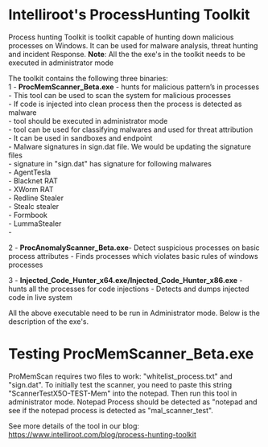 # Intelliroot's ProcessHunting Toolkit
Process hunting Toolkit is toolkit capable of hunting down malicious processes on Windows.
It can be used for malware analysis, threat hunting and incident Response.
**Note**: All the the exe's in the toolkit needs to be executed in administrator mode

The toolkit contains the following three binaries:<br />
1 - **ProcMemScanner_Beta.exe** - hunts for malicious pattern’s in processes<br />
       - This tool can be used to scan the system for malicious processes <br />
       - If code is injected into clean process then the process is detected as malware <br />
       - tool should be executed in administrator mode <br />
       - tool can be used for classifying malwares and used for threat attribution <br />
       - It can be used in sandboxes and endpoint <br />
       - Malware signatures in sign.dat file. We would be updating the signature files<br />
       - signature in "sign.dat" has signature for following malwares <br />
              - AgentTesla <br />
              - Blacknet RAT<br />
              - XWorm RAT<br />
              - Redline Stealer<br />
              - Stealc stealer<br />
              - Formbook<br />
              - LummaStealer<br />
        -

2 - **ProcAnomalyScanner_Beta.exe**- Detect suspicious processes on basic process attributes
    - Finds processes which violates basic rules of windows processes
    
3 - **Injected_Code_Hunter_x64.exe/Injected_Code_Hunter_x86.exe** - hunts all the processes for code injections
    - Detects and dumps injected code in live system

All the above executable need to be run in Administrator mode. Below is the description of the exe's.

Testing ProcMemScanner_Beta.exe
=================================
ProMemScan requires two files to work: "whitelist_process.txt"  and "sign.dat". To initially test the scanner, you need to paste this string "ScannerTestX5O-TEST-Mem" into the notepad. Then run this tool in administrator mode. Notepad Process should be detected as "notepad and see if the notepad process is detected as "mal_scanner_test".

See more details of the tool in our blog: https://www.intelliroot.com/blog/process-hunting-toolkit
